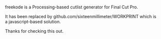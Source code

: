 freekode is a Processing-based cutlist generator for Final Cut Pro.

It has been replaced by github.com/sixteenmillimeter/WORKPRINT which is a javascript-based solution.

Thanks for checking this out. 